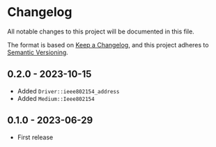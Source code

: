 # Changelog

All notable changes to this project will be documented in this file.

The format is based on [Keep a Changelog](https://keepachangelog.com/en/1.0.0/),
and this project adheres to [Semantic Versioning](https://semver.org/spec/v2.0.0.html).

## 0.2.0 - 2023-10-15

- Added `Driver::ieee802154_address`
- Added `Medium::Ieee802154`

## 0.1.0 - 2023-06-29

- First release


